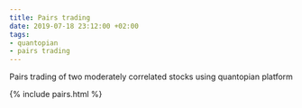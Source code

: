 ```yaml
---
title: Pairs trading
date: 2019-07-18 23:12:00 +02:00
tags:
- quantopian
- pairs trading
---
```


Pairs trading of two moderately correlated stocks using quantopian platform

{% include pairs.html %}